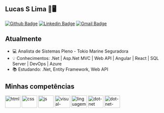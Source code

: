 ## Lucas S Lima 🐧🖥
[![Github Badge](https://img.shields.io/badge/-lucassilva996-000?style=flat-square&logo=Github&logoColor=white&link=https://github.com/lucassilva996)](https://github.com/lucassilva996)
[![Linkedin Badge](https://img.shields.io/badge/-lucassilva996-blue?style=flat-square&logo=Linkedin&logoColor=white&link=https://www.linkedin.com/in/lucassilva996/)](https://www.linkedin.com/in/lucassilva996//)
[![Gmail Badge](https://img.shields.io/badge/-lucasdevprojectroyals.ls@gmail.com-c14438?style=flat-square&logo=Gmail&logoColor=white&link=mailto:lucasdevprojectroyals.ls@gmail.com)](mailto:lucasdevprojectroyals.ls@gmail.com)

## Atualmente
-  💻 Analista de Sistemas Pleno - Tokio Marine Seguradora
-  💡 Conhecimentos: .Net | Asp.Net MVC | Web API | Angular | React | SQL Server | DevOps | Azure
-  :books: Estudando: .Net, Entity Framework, Web API

## Minhas competências
<p>
<img align="center" alt="html" height="40" width="50" src="https://icon-icons.com/icons2/2415/PNG/128/html_original_wordmark_logo_icon_146478.png" style="max-width:100%;">
<img align="center" alt="css" height="40" width="50" src="https://icon-icons.com/icons2/2415/PNG/128/css_original_wordmark_logo_icon_146576.png" style="max-width:100%;">
<img align="center" alt="js" height="40" width="50" src="https://icon-icons.com/icons2/2415/PNG/128/javascript_original_logo_icon_146455.png" style="max-width:100%;">
<img align="center" alt="visual-studio" height="40" width="50" src="https://icon-icons.com/icons2/2415/PNG/128/visualstudio_plain_wordmark_logo_icon_146309.png" style="max-width:100%;">
<img align="center" alt="linguagem-csharp" height="40" width="50" src="https://icon-icons.com/icons2/2415/PNG/128/csharp_original_logo_icon_146578.png" style="max-width:100%;">
<img align="center" alt="dot-net" height="40" width="50" src="https://icon-icons.com/icons2/2415/PNG/128/dot_net_plain_wordmark_logo_icon_146545.png" style="max-width:100%;">
 <img align="center" alt="dot-net-core" height="40" width="50" src="https://upload.wikimedia.org/wikipedia/commons/thumb/e/ee/.NET_Core_Logo.svg/240px-.NET_Core_Logo.svg.png" style="max-width:100%;">
<p>
<p>
